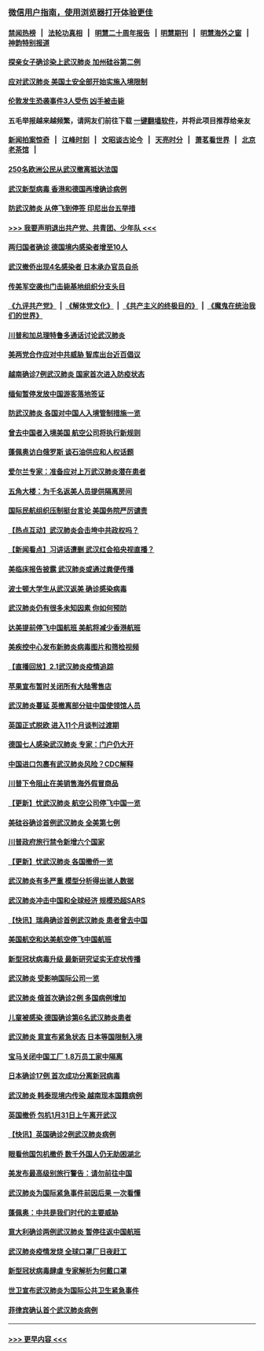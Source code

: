 ### [微信用户指南，使用浏览器打开体验更佳](https://github.com/gfw-breaker/banned-news1/blob/master/indexes/wechat-guide.md?t=0)
#### [禁闻热榜](热点新闻.md?t=0)  &nbsp;&nbsp;|&nbsp;&nbsp; [法轮功真相](https://github.com/gfw-breaker/truth/blob/master/README.md?t=0) &nbsp;&nbsp;|&nbsp;&nbsp; [明慧二十周年报告](https://github.com/gfw-breaker/mh-reports/blob/master/README.md?t=0) &nbsp;&nbsp;|&nbsp;&nbsp;[明慧期刊](https://github.com/gfw-breaker/mh-qikan) &nbsp;&nbsp;|&nbsp;&nbsp; [明慧海外之窗](https://github.com/gfw-breaker/mh-news/blob/master/README.md?t=0) &nbsp;&nbsp;|&nbsp;&nbsp; [神韵特别报道](https://github.com/gfw-breaker/mh-news/blob/master/shenyun.md?t=0)
#### [探亲女子确诊染上武汉肺炎 加州硅谷第二例](../pages/nsc418/n11839784.md?t=02030955) 
#### [应对武汉肺炎 美国土安全部开始实施入境限制](../pages/nsc418/n11839729.md?t=02030955) 
#### [伦敦发生恐袭事件3人受伤 凶手被击毙](../pages/nsc418/n11839442.md?t=02030955) 
#### 五毛举报越来越频繁，请网友们前往下载 [一键翻墙软件](https://github.com/gfw-breaker/ssr-accounts)，并将此项目推荐给亲友
#### [新闻拍案惊奇](https://github.com/gfw-breaker/banned-news1/blob/master/pages/link4.md) &nbsp;&nbsp;|&nbsp;&nbsp; [江峰时刻](https://github.com/gfw-breaker/banned-news1/blob/master/pages/link4.md) &nbsp;&nbsp;|&nbsp;&nbsp; [文昭谈古论今](https://github.com/gfw-breaker/banned-news1/blob/master/pages/link4.md) &nbsp;&nbsp;|&nbsp;&nbsp; [天亮时分](https://github.com/gfw-breaker/banned-news1/blob/master/pages/link4.md) &nbsp;&nbsp;|&nbsp;&nbsp; [萧茗看世界](https://github.com/gfw-breaker/banned-news1/blob/master/pages/link4.md) &nbsp;&nbsp;|&nbsp;&nbsp; [北京老茶馆](https://github.com/gfw-breaker/banned-news1/blob/master/pages/link4.md) &nbsp;&nbsp;|&nbsp;&nbsp; 
#### [250名欧洲公民从武汉撤离抵达法国](../pages/nsc418/n11839438.md?t=02030955) 
#### [武汉新型病毒 香港和德国再增确诊病例](../pages/nsc418/n11839381.md?t=02030955) 
#### [防武汉肺炎 从停飞到停签 印尼出台五举措](../pages/nsc418/n11839282.md?t=02030955) 
#### [>>> 我要声明退出共产党、共青团、少年队 <<<](https://github.com/begood0513/goodnews/blob/master/quit/letter.md) 
#### [两归国者确诊 德国境内感染者增至10人](../pages/nsc418/n11839164.md?t=02030955) 
#### [武汉撤侨出现4名感染者 日本承办官员自杀](../pages/nsc418/n11839044.md?t=02030955) 
#### [传美军空袭也门击毙基地组织分支头目](../pages/nsc418/n11839210.md?t=02030955) 
#### [《九评共产党》](https://github.com/begood0513/9ping.md/blob/master/README.md) &nbsp;|&nbsp; [《解体党文化》](../../../../jtdwh.md/blob/master/README.md)  &nbsp;|&nbsp; [《共产主义的终极目的》](../../../../gczydzjmd.md/blob/master/README.md) &nbsp;|&nbsp; [《魔鬼在统治我们的世界》](../../../../mgztzwmdsj.md/blob/master/README.md) 
#### [川普和加总理特鲁多通话讨论武汉肺炎](../pages/nsc418/n11839128.md?t=02030955) 
#### [美两党合作应对中共威胁 智库出台近百倡议](../pages/nsc418/n11838437.md?t=02030955) 
#### [越南确诊7例武汉肺炎 国家首次进入防疫状态](../pages/nsc418/n11838860.md?t=02030955) 
#### [缅甸暂停发放中国游客落地签证](../pages/nsc418/n11838730.md?t=02030955) 
#### [防武汉肺炎 各国对中国人入境管制措施一览](../pages/nsc418/n11838726.md?t=02030955) 
#### [曾去中国者入境美国 航空公司将执行新规则](../pages/nsc418/n11838375.md?t=02030955) 
#### [蓬佩奥访白俄罗斯 谈石油供应和人权话题](../pages/nsc418/n11838242.md?t=02030955) 
#### [爱尔兰专家：准备应对上万武汉肺炎潜在患者](../pages/nsc418/n11837978.md?t=02030955) 
#### [五角大楼：为千名返美人员提供隔离房间](../pages/nsc418/n11837831.md?t=02030955) 
#### [国际民航组织压制挺台言论 美国务院严厉谴责](../pages/nsc418/n11837791.md?t=02030955) 
#### [【热点互动】武汉肺炎会击垮中共政权吗？](../pages/nsc418/n11837779.md?t=02030955) 
#### [【新闻看点】习讲话遭删 武汉红会掐央视直播？](../pages/nsc418/n11837573.md?t=02030955) 
#### [美临床报告披露 武汉肺炎或通过粪便传播](../pages/nsc418/n11837626.md?t=02030955) 
#### [波士顿大学生从武汉返美 确诊感染病毒](../pages/nsc418/n11837580.md?t=02030955) 
#### [武汉肺炎仍有很多未知因素 你如何预防](../pages/nsc418/n11837666.md?t=02030955) 
#### [达美提前停飞中国航班 美航将减少香港航班](../pages/nsc418/n11837649.md?t=02030955) 
#### [美疾控中心发布新肺炎病毒图片和筛检视频](../pages/nsc418/n11837491.md?t=02030955) 
#### [【直播回放】2.1武汉肺炎疫情追踪](../pages/nsc418/n11837232.md?t=02030955) 
#### [苹果宣布暂时关闭所有大陆零售店](../pages/nsc418/n11837097.md?t=02030955) 
#### [武汉肺炎蔓延 英撤离部分驻中国使领馆人员](../pages/nsc418/n11837061.md?t=02030955) 
#### [英国正式脱欧 进入11个月谈判过渡期](../pages/nsc418/n11836911.md?t=02030955) 
#### [德国七人感染武汉肺炎 专家：门户仍大开](../pages/nsc418/n11836344.md?t=02030955) 
#### [中国进口包裹有武汉肺炎风险？CDC解释](../pages/nsc418/n11836321.md?t=02030955) 
#### [川普下令阻止在美销售海外假冒商品](../pages/nsc418/n11836261.md?t=02030955) 
#### [【更新】忧武汉肺炎 航空公司停飞中国一览](../pages/nsc418/n11835931.md?t=02030955) 
#### [美硅谷确诊首例武汉肺炎 全美第七例](../pages/nsc418/n11836093.md?t=02030955) 
#### [川普政府旅行禁令新增六个国家](../pages/nsc418/n11836083.md?t=02030955) 
#### [【更新】忧武汉肺炎 各国撤侨一览](../pages/nsc418/n11835673.md?t=02030955) 
#### [武汉肺炎有多严重 模型分析得出骇人数据](../pages/nsc418/n11835829.md?t=02030955) 
#### [武汉肺炎冲击中国和全球经济 规模恐超SARS](../pages/nsc418/n11835652.md?t=02030955) 
#### [【快讯】瑞典确诊首例武汉肺炎 患者曾去中国](../pages/nsc418/n11835675.md?t=02030955) 
#### [美国航空和达美航空停飞中国航班](../pages/nsc418/n11835567.md?t=02030955) 
#### [新型冠状病毒升级 最新研究证实无症状传播](../pages/nsc418/n11835589.md?t=02030955) 
#### [武汉肺炎 受影响国际公司一览](../pages/nsc418/n11835538.md?t=02030955) 
#### [武汉肺炎 俄首次确诊2例 多国病例增加](../pages/nsc418/n11835295.md?t=02030955) 
#### [儿童被感染 德国确诊第6名武汉肺炎患者](../pages/nsc418/n11835338.md?t=02030955) 
#### [武汉肺炎 意宣布紧急状态 日本等国限制入境](../pages/nsc418/n11835062.md?t=02030955) 
#### [宝马关闭中国工厂 1.8万员工家中隔离](../pages/nsc418/n11835128.md?t=02030955) 
#### [日本确诊17例 首次成功分离新冠病毒](../pages/nsc418/n11834975.md?t=02030955) 
#### [武汉肺炎 韩泰现境内传染 越南现本国籍病例](../pages/nsc418/n11834857.md?t=02030955) 
#### [英国撤侨 包机1月31日上午离开武汉](../pages/nsc418/n11834808.md?t=02030955) 
#### [【快讯】英国确诊2例武汉肺炎病例](../pages/nsc418/n11834824.md?t=02030955) 
#### [眼看他国包机撤侨 数千外国人仍无助困湖北](../pages/nsc418/n11834010.md?t=02030955) 
#### [美发布最高级别旅行警告：请勿前往中国](../pages/nsc418/n11834038.md?t=02030955) 
#### [武汉肺炎为国际紧急事件前因后果 一次看懂](../pages/nsc418/n11833893.md?t=02030955) 
#### [蓬佩奥：中共是我们时代的主要威胁](../pages/nsc418/n11833434.md?t=02030955) 
#### [意大利确诊两例武汉肺炎 暂停往返中国航班](../pages/nsc418/n11833483.md?t=02030955) 
#### [武汉肺炎疫情发烧 全球口罩厂日夜赶工](../pages/nsc418/n11833528.md?t=02030955) 
#### [新型冠状病毒肆虐 专家解析为何戴口罩](../pages/nsc418/n11833332.md?t=02030955) 
#### [世卫宣布武汉肺炎为国际公共卫生紧急事件](../pages/nsc418/n11833455.md?t=02030955) 
#### [菲律宾确认首个武汉肺炎病例](../pages/nsc418/n11833162.md?t=02030955) 

----
#### [ >>> 更早内容 <<< ](../indexes/nsc418-earlier.md)
